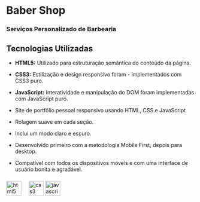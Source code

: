 <h1 align="left">Baber Shop</h1>

###

<h3 align="left">Serviços Personalizado de Barbearia</h3>

###
## Tecnologias Utilizadas
- **HTML5:** Utilizado para estruturação semântica do conteúdo da página.

- **CSS3:** Estilização e design responsivo foram - implementados com CSS3 puro.

- **JavaScript:** Interatividade e manipulação do DOM foram implementadas com JavaScript puro.

- Site de portfólio pessoal responsivo usando HTML, CSS e JavaScript

- Rolagem suave em cada seção.

- Inclui um modo claro e escuro.

- Desenvolvido primeiro com a metodologia Mobile First, depois para desktop.

- Compatível com todos os dispositivos móveis e com uma interface de usuário bonita e agradável.

###

<div align="left">
  <img src="https://cdn.jsdelivr.net/gh/devicons/devicon/icons/html5/html5-original.svg" height="40" alt="html5 logo"  />
  <img width="12" />
  <img src="https://cdn.jsdelivr.net/gh/devicons/devicon/icons/css3/css3-original.svg" height="40" alt="css3 logo"  />
  <img src="https://cdn.jsdelivr.net/gh/devicons/devicon/icons/javascript/javascript-original.svg" height="40" alt="javascript logo"  />
  <img width="12" />
</div>

###
